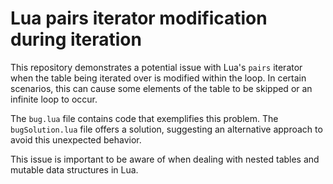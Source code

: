 # Lua pairs iterator modification during iteration

This repository demonstrates a potential issue with Lua's `pairs` iterator when the table being iterated over is modified within the loop.  In certain scenarios, this can cause some elements of the table to be skipped or an infinite loop to occur.

The `bug.lua` file contains code that exemplifies this problem. The `bugSolution.lua` file offers a solution, suggesting an alternative approach to avoid this unexpected behavior.

This issue is important to be aware of when dealing with nested tables and mutable data structures in Lua.